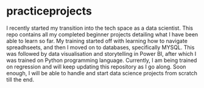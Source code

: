 # practiceprojects
I recently started my transition into the tech space as a data scientist.
This repo contains all my completed beginner projects detailing what I have been able to learn so far.
My training started off with learning how to navigate spreadhseets, and then I moved on to databases, specifically MYSQL.
This was followed by data visualisation and storytelling in Power BI, after which I was trained on Python programming language. Currently, I am being trained on regression and will keep updating this repository as I go along. Soon enough, I will be able to handle and start data science projects from scratch till the end.

